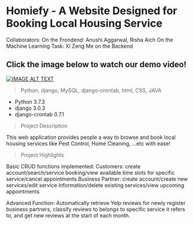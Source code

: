 # Homiefy - A Website Designed for Booking Local Housing Service

Collaborators:
On the Frondend: Anushi Aggarwal, Risha Aich
On the Machine Learning Task: Xi Zeng
Me on the Backend

## Click the image below to watch our demo video!
[![IMAGE ALT TEXT](http://img.youtube.com/vi/QpzczGZXbtA/0.jpg)](http://www.youtube.com/watch?v=QpzczGZXbtA "CS411 | Homeify-By Databasasters")




> Python, django, MySQL, django-crontab, html, CSS, JAVA

- Python 3.7.3
- django 3.0.3
- django-crontab 0.7.1

> Project Description

This web application provides people a way to browse and book local housing services like Pest Control, Home Cleaning, ...etc with ease!

> Project Highlights

Basic CRUD functions implemented:
Customers: create account/search/service booking/view available time slots for specific service/cancel appointments
Business Partner: create account/create new services/edit service information/delete existing services/view upcoming appointments

Advanced Function:
Automatically retrieve Yelp reviews for newly register business partners, classify reviews to belongs to specific service it refers to, and get new reviews at the start of each month.
